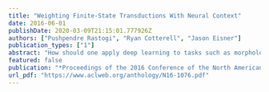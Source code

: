 ```yaml
---
title: "Weighting Finite-State Transductions With Neural Context"
date: 2016-06-01
publishDate: 2020-03-09T21:15:01.777926Z
authors: ["Pushpendre Rastogi", "Ryan Cotterell", "Jason Eisner"]
publication_types: ["1"]
abstract: "How should one apply deep learning to tasks such as morphological reinflection, which stochastically edit one string to get another? A recent approach to such sequence-to-sequence tasks is to compress the input string into a vector that is then used to generate the output string, using recurrent neural networks. In contrast, we propose to keep the traditional architecture, which uses a finite-state transducer to score all possible output strings, but to augment the scoring function with the help of recurrent networks. A stack of bidirectional LSTMs reads the input string from leftto-right and right-to-left, in order to summarize the input context in which a transducer arc is applied. We combine these learned features with the transducer to define a probability distribution over aligned output strings, in the form of a weighted finite-state automaton. This reduces hand-engineering of features, allows learned features to examine unbounded context in the input string, and still permits exact inference through dynamic programming. We illustrate our method on the tasks of morphological reinflection and lemmatization."
featured: false
publication: "*Proceedings of the 2016 Conference of the North American Chapter of the Association for Computational Linguistics: Human Language Technologies*"
url_pdf: "https://www.aclweb.org/anthology/N16-1076.pdf"
---
```


